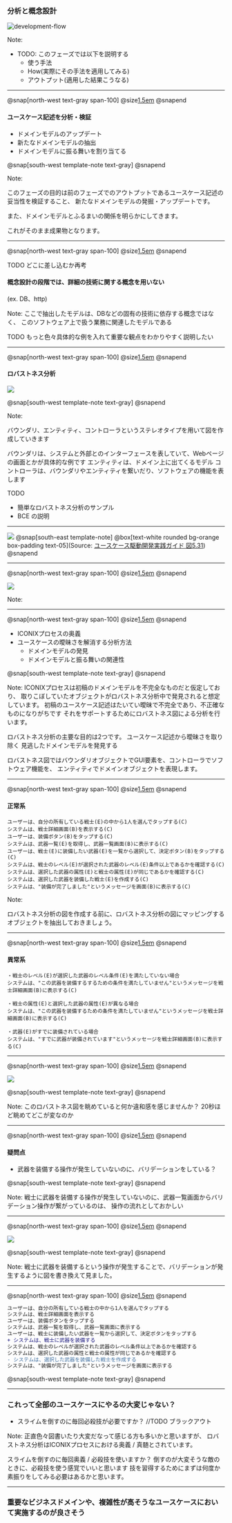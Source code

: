 ### 分析と概念設計

![development-flow](assets/img/developmemt-flow.png)

Note:

* TODO: このフェーズでは以下を説明する 
    * 使う手法
    * How(実際にその手法を適用してみる)
    * アウトプット(適用した結果こうなる)

---

@snap[north-west text-gray span-100]
@size[1.5em](分析と概念設計フェーズの問題領域)
@snapend

#### ユースケース記述を分析・検証

- ドメインモデルのアップデート
- 新たなドメインモデルの抽出
- ドメインモデルに振る舞いを割り当てる

@snap[south-west template-note text-gray]
@snapend

Note:

このフェーズの目的は前のフェーズでのアウトプットであるユースケース記述の妥当性を検証すること、
新たなドメインモデルの発掘・アップデートです。

また、ドメインモデルとふるまいの関係を明らかにしてきます。

これがそのまま成果物となります。

---

@snap[north-west text-gray span-100]
@size[1.5em](概念設計で重要なこと)
@snapend

TODO どこに差し込むか再考
####  概念設計の段階では、詳細の技術に関する概念を用いない
(ex. DB、http)

Note:
ここで抽出したモデルは、DBなどの固有の技術に依存する概念ではなく、
このソフトウェア上で扱う業務に関連したモデルである

TODO もっと色々具体的な例を入れて重要な観点をわかりやすく説明したい

---

@snap[north-west text-gray span-100]
@size[1.5em](利用する手法)
@snapend

#### ロバストネス分析

![](assets/img/robustness/robustness-icon.png)

@snap[south-west template-note text-gray]
@snapend

Note:

バウンダリ、エンティティ、コントローラというステレオタイプを用いて図を作成していきます

バウンダリは、システムと外部とのインターフェースを表していて、Webページの画面とかが具体的な例です
エンティティは、ドメイン上に出てくるモデル
コントローラは、バウンダリやエンティティを繋いだり、ソフトウェアの機能を表します

TODO

* 簡単なロバストネス分析のサンプル
* BCE の説明
---

![](assets/img/robustness/robustness-sample.png)
@snap[south-east template-note]
@box[text-white rounded bg-orange box-padding text-05](Source: [ユースケース駆動開発実践ガイド 図5.31](https://www.shoeisha.co.jp/book/detail/9784798114453))
@snapend

---

@snap[north-west text-gray span-100]
@size[1.5em](記法のルール)
@snapend

![](assets/img/robustness/robustness-rules.png)

Note:

---

@snap[north-west text-gray span-100]
@size[1.5em](ロバストネス分析とは)
@snapend

- ICONIXプロセスの奥義
- ユースケースの曖昧さを解消する分析方法
    - ドメインモデルの発見
    - ドメインモデルと振る舞いの関連性
    
@snap[south-west template-note text-gray]
@snapend

Note:
ICONIXプロセスは初稿のドメインモデルを不完全なものだと仮定しており、
取りこぼしていたオブジェクトがロバストネス分析中で発見されると想定しています。
初稿のユースケース記述はたいてい曖昧で不完全であり、不正確なものになりがちです
それをサポートするためにロバストネス図による分析を行います。

ロバストネス分析の主要な目的は2つです。
ユースケース記述から曖昧さを取り除く
見逃したドメインモデルを発見する

ロバストネス図ではバウンダリオブジェクトでGUI要素を、コントローラでソフトウェア機能を、
エンティティでドメインオブジェクトを表現します。

---

@snap[north-west text-gray span-100]
@size[1.5em](概念(BCE)抽出?)
@snapend

#### 正常系

```text
ユーザーは、自分の所有している戦士(E)の中から1人を選んでタップする(C)
システムは、戦士詳細画面(B)を表示する(C)
ユーザーは、装備ボタン(B)をタップする(C)
システムは、武器一覧(E)を取得し、武器一覧画面(B)に表示する(C)
ユーザーは、戦士(E)に装備したい武器(E)を一覧から選択して、決定ボタン(B)をタップする(C)
システムは、戦士のレベル(E)が選択された武器のレベル(E)条件以上であるかを確認する(C)
システムは、選択した武器の属性(E)と戦士の属性(E)が同じであるかを確認する(C)
システムは、選択した武器を装備した戦士(E)を作成する(C)
システムは、"装備が完了しました"というメッセージを画面(B)に表示する(C)
```

Note:

ロバストネス分析の図を作成する前に、ロバストネス分析の図にマッピングするオブジェクトを抽出しておきましょう。

---

@snap[north-west text-gray span-100]
@size[1.5em](概念(BCE)抽出?)
@snapend


#### 異常系
```text
・戦士のレベル(E)が選択した武器のレベル条件(E)を満たしていない場合
システムは、"この武器を装備するするための条件を満たしていません"というメッセージを戦士詳細画面(B)に表示する(C)

・戦士の属性(E)と選択した武器の属性(E)が異なる場合
システムは、"この武器を装備するための条件を満たしていません"というメッセージを戦士詳細画面(B)に表示する(C)

・武器(E)がすでに装備されている場合
システムは、"すでに武器が装備されています"というメッセージを戦士詳細画面(B)に表示する(C)
```

---

@snap[north-west text-gray span-100]
@size[1.5em](ロバストネス分析)
@snapend

![](assets/img/robustness/first-robustness-diagram.png)

@snap[south-west template-note text-gray]
@snapend

Note:
このロバストネス図を眺めていると何か違和感を感じませんか？
20秒ほど眺めてどこが変なのか

---

@snap[north-west text-gray span-100]
@size[1.5em](ロバストネス分析)
@snapend

#### 疑問点
- 武器を装備する操作が発生していないのに、バリデーションをしている？

@snap[south-west template-note text-gray]
@snapend

Note:
戦士に武器を装備する操作が発生していないのに、武器一覧画面からバリデーション操作が繋がっているのは、
操作の流れとしておかしい

---

@snap[north-west text-gray span-100]
@size[1.5em](ロバストネス分析)
@snapend

![](assets/img/robustness/updated-robustness-diagram.png)

@snap[south-west template-note text-gray]
@snapend

Note:
戦士に武器を装備するという操作が発生することで、バリデーションが発生するように図を書き換えて見ました。  

---

@snap[north-west text-gray span-100]
@size[1.5em](ユースケース記述の更新)
@snapend

```diff
ユーザーは、自分の所有している戦士の中から1人を選んでタップする
システムは、戦士詳細画面を表示する
ユーザーは、装備ボタンをタップする
システムは、武器一覧を取得し、武器一覧画面に表示する
ユーザーは、戦士に装備したい武器を一覧から選択して、決定ボタンをタップする
+ システムは、戦士に武器を装備する
システムは、戦士のレベルが選択された武器のレベル条件以上であるかを確認する
システムは、選択した武器の属性と戦士の属性が同じであるかを確認する
- システムは、選択した武器を装備した戦士を作成する
システムは、"装備が完了しました"というメッセージを画面に表示する
```

@snap[south-west template-note text-gray]
@snapend

---

### これって全部のユースケースにやるの大変じゃない？
- スライムを倒すのに毎回必殺技が必要ですか？
//TODO ブラックアウト

Note:
正直色々図書いたり大変だなって感じる方も多いかと思いますが、
ロバストネス分析はICONIXプロセスにおける奥義 / 真髄とされています。

スライムを倒すのに毎回奥義 / 必殺技を使いますか？
倒すのが大変そうな敵のときに、必殺技を使う感覚でいいと思います
技を習得するためにまずは何度か素振りをしてみる必要はあるかと思います。

---

### 重要なビジネスドメインや、複雑性が高そうなユースケースにおいて実施するのが良さそう


